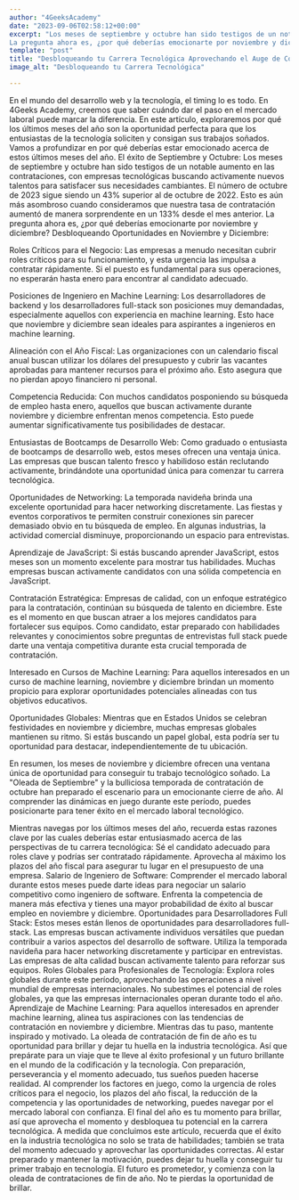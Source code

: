 ```yaml
---
author: "4GeeksAcademy"
date: "2023-09-06T02:58:12+00:00"
excerpt: "Los meses de septiembre y octubre han sido testigos de un notable aumento en las contrataciones, con empresas tecnológicas buscando activamente nuevos talentos para satisfacer sus necesidades cambiantes. El número de octubre de 2023 sigue siendo un 43% superior al de octubre de 2022. Esto es aún más asombroso cuando consideramos que nuestra tasa de contratación aumentó de manera sorprendente en un 133% desde el mes anterior.
La pregunta ahora es, ¿por qué deberías emocionarte por noviembre y diciembre?"
template: "post"
title: "Desbloqueando tu Carrera Tecnológica Aprovechando el Auge de Contrataciones de Fin de Año"
image_alt: "Desbloqueando tu Carrera Tecnológica"

---
```

En el mundo del desarrollo web y la tecnología, el timing lo es todo. En 4Geeks Academy, creemos que saber cuándo dar el paso en el mercado laboral puede marcar la diferencia. En este artículo, exploraremos por qué los últimos meses del año son la oportunidad perfecta para que los entusiastas de la tecnología soliciten y consigan sus trabajos soñados. Vamos a profundizar en por qué deberías estar emocionado acerca de estos últimos meses del año.
El éxito de Septiembre y Octubre:
Los meses de septiembre y octubre han sido testigos de un notable aumento en las contrataciones, con empresas tecnológicas buscando activamente nuevos talentos para satisfacer sus necesidades cambiantes. El número de octubre de 2023 sigue siendo un 43% superior al de octubre de 2022. Esto es aún más asombroso cuando consideramos que nuestra tasa de contratación aumentó de manera sorprendente en un 133% desde el mes anterior.
La pregunta ahora es, ¿por qué deberías emocionarte por noviembre y diciembre?
Desbloqueando Oportunidades en Noviembre y Diciembre:

Roles Críticos para el Negocio: Las empresas a menudo necesitan cubrir roles críticos para su funcionamiento, y esta urgencia las impulsa a contratar rápidamente. Si el puesto es fundamental para sus operaciones, no esperarán hasta enero para encontrar al candidato adecuado.

Posiciones de Ingeniero en Machine Learning: Los desarrolladores de backend y los desarrolladores full-stack son posiciones muy demandadas, especialmente aquellos con experiencia en machine learning. Esto hace que noviembre y diciembre sean ideales para aspirantes a ingenieros en machine learning.

Alineación con el Año Fiscal: Las organizaciones con un calendario fiscal anual buscan utilizar los dólares del presupuesto y cubrir las vacantes aprobadas para mantener recursos para el próximo año. Esto asegura que no pierdan apoyo financiero ni personal.

Competencia Reducida: Con muchos candidatos posponiendo su búsqueda de empleo hasta enero, aquellos que buscan activamente durante noviembre y diciembre enfrentan menos competencia. Esto puede aumentar significativamente tus posibilidades de destacar.

Entusiastas de Bootcamps de Desarrollo Web: Como graduado o entusiasta de bootcamps de desarrollo web, estos meses ofrecen una ventaja única. Las empresas que buscan talento fresco y habilidoso están reclutando activamente, brindándote una oportunidad única para comenzar tu carrera tecnológica.

Oportunidades de Networking: La temporada navideña brinda una excelente oportunidad para hacer networking discretamente. Las fiestas y eventos corporativos te permiten construir conexiones sin parecer demasiado obvio en tu búsqueda de empleo. En algunas industrias, la actividad comercial disminuye, proporcionando un espacio para entrevistas.

Aprendizaje de JavaScript: Si estás buscando aprender JavaScript, estos meses son un momento excelente para mostrar tus habilidades. Muchas empresas buscan activamente candidatos con una sólida competencia en JavaScript.

Contratación Estratégica: Empresas de calidad, con un enfoque estratégico para la contratación, continúan su búsqueda de talento en diciembre. Este es el momento en que buscan atraer a los mejores candidatos para fortalecer sus equipos. Como candidato, estar preparado con habilidades relevantes y conocimientos sobre preguntas de entrevistas full stack puede darte una ventaja competitiva durante esta crucial temporada de contratación.

Interesado en Cursos de Machine Learning: Para aquellos interesados en un curso de machine learning, noviembre y diciembre brindan un momento propicio para explorar oportunidades potenciales alineadas con tus objetivos educativos.

Oportunidades Globales: Mientras que en Estados Unidos se celebran festividades en noviembre y diciembre, muchas empresas globales mantienen su ritmo. Si estás buscando un papel global, esta podría ser tu oportunidad para destacar, independientemente de tu ubicación. 


En resumen, los meses de noviembre y diciembre ofrecen una ventana única de oportunidad para conseguir tu trabajo tecnológico soñado. La "Oleada de Septiembre" y la bulliciosa temporada de contratación de octubre han preparado el escenario para un emocionante cierre de año. Al comprender las dinámicas en juego durante este período, puedes posicionarte para tener éxito en el mercado laboral tecnológico. 

Mientras navegas por los últimos meses del año, recuerda estas razones clave por las cuales deberías estar entusiasmado acerca de las perspectivas de tu carrera tecnológica:
Sé el candidato adecuado para roles clave y podrías ser contratado rápidamente.
Aprovecha al máximo los plazos del año fiscal para asegurar tu lugar en el presupuesto de una empresa.
Salario de Ingeniero de Software: Comprender el mercado laboral durante estos meses puede darte ideas para negociar un salario competitivo como ingeniero de software. Enfrenta la competencia de manera más efectiva y tienes una mayor probabilidad de éxito al buscar empleo en noviembre y diciembre.
Oportunidades para Desarrolladores Full Stack: Estos meses están llenos de oportunidades para desarrolladores full-stack. Las empresas buscan activamente individuos versátiles que puedan contribuir a varios aspectos del desarrollo de software. Utiliza la temporada navideña para hacer networking discretamente y participar en entrevistas. Las empresas de alta calidad buscan activamente talento para reforzar sus equipos.
Roles Globales para Profesionales de Tecnología: Explora roles globales durante este período, aprovechando las operaciones a nivel mundial de empresas internacionales.
No subestimes el potencial de roles globales, ya que las empresas internacionales operan durante todo el año.
Aprendizaje de Machine Learning: Para aquellos interesados en aprender machine learning, alinea tus aspiraciones con las tendencias de contratación en noviembre y diciembre. Mientras das tu paso, mantente inspirado y motivado. La oleada de contratación de fin de año es tu oportunidad para brillar y dejar tu huella en la industria tecnológica. Así que prepárate para un viaje que te lleve al éxito profesional y un futuro brillante en el mundo de la codificación y la tecnología. Con preparación, perseverancia y el momento adecuado, tus sueños pueden hacerse realidad.
Al comprender los factores en juego, como la urgencia de roles críticos para el negocio, los plazos del año fiscal, la reducción de la competencia y las oportunidades de networking, puedes navegar por el mercado laboral con confianza. El final del año es tu momento para brillar, así que aprovecha el momento y desbloquea tu potencial en la carrera tecnológica.
A medida que concluimos este artículo, recuerda que el éxito en la industria tecnológica no solo se trata de habilidades; también se trata del momento adecuado y aprovechar las oportunidades correctas. Al estar preparado y mantener la motivación, puedes dejar tu huella y conseguir tu primer trabajo en tecnología. El futuro es prometedor, y comienza con la oleada de contrataciones de fin de año. No te pierdas la oportunidad de brillar.